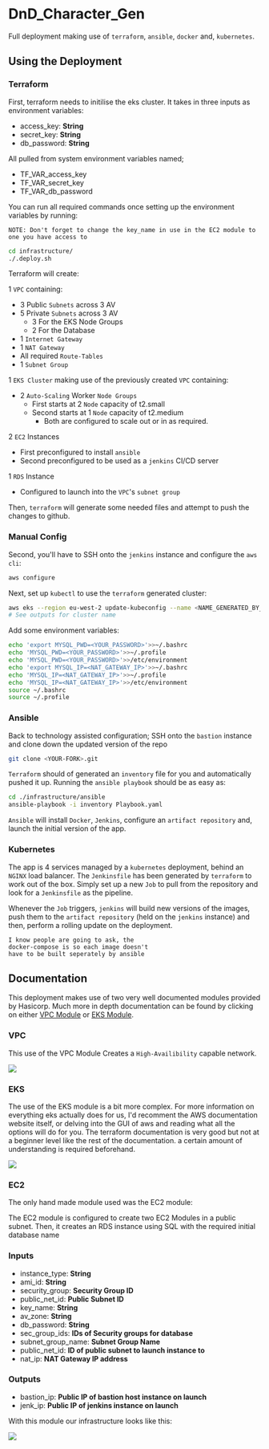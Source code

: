 # DnD_Character_Gen

Full deployment making use of `terraform`, `ansible`, `docker` and, `kubernetes`.

## Using the Deployment

### Terraform

First, terraform needs to initilise the eks cluster.
It takes in three inputs as environment variables:

- access_key: **String**
- secret_key: **String**
- db_password: **String**

All pulled from system environment variables named;

- TF_VAR_access_key
- TF_VAR_secret_key
- TF_VAR_db_password

You can run all required commands once setting up the environment variables by running:

`NOTE: Don't forget to change the key_name in use in the EC2 module to one you have access to`

```bash
cd infrastructure/
./.deploy.sh
```

Terraform will create:

1 `VPC` containing:

- 3 Public `Subnets` across 3 AV
- 5 Private `Subnets` across 3 AV
  - 3 For the EKS Node Groups
  - 2 For the Database
- 1 `Internet Gateway`
- 1 `NAT Gateway`
- All required `Route-Tables`
- 1 `Subnet Group`

1 `EKS Cluster` making use of the previously created `VPC` containing:

- 2 `Auto-Scaling` Worker `Node Groups`
  - First starts at 2 `Node` capacity of t2.small
  - Second starts at 1 `Node` capacity of t2.medium
    - Both are configured to scale out or in as required.

2 `EC2` Instances

- First preconfigured to install `ansible`
- Second preconfigured to be used as a `jenkins` CI/CD server

1 `RDS` Instance

- Configured to launch into the `VPC`'s `subnet group`

Then, `terraform` will generate some needed files and attempt to push the changes to github.

### Manual Config

Second, you'll have to SSH onto the `jenkins` instance and configure the `aws cli`:

```bash
aws configure
```

Next, set up `kubectl` to use the `terraform` generated cluster:

```bash
aws eks --region eu-west-2 update-kubeconfig --name <NAME_GENERATED_BY_TERRAFORM>
# See outputs for cluster name
```

Add some environment variables:

```bash
echo 'export MYSQL_PWD=<YOUR_PASSWORD>'>>~/.bashrc
echo 'MYSQL_PWD=<YOUR_PASSWORD>'>>~/.profile
echo 'MYSQL_PWD=<YOUR_PASSWORD>'>>/etc/environment
echo 'export MYSQL_IP=<NAT_GATEWAY_IP>'>>~/.bashrc
echo 'MYSQL_IP=<NAT_GATEWAY_IP>'>>~/.profile
echo 'MYSQL_IP=<NAT_GATEWAY_IP>'>>/etc/environment
source ~/.bashrc
source ~/.profile
```

### Ansible

Back to technology assisted configuration;
SSH onto the `bastion` instance and clone down the updated version of the repo

```bash
git clone <YOUR-FORK>.git
```

`Terraform` should of generated an `inventory` file for you and automatically pushed it up.
Running the `ansible playbook` should be as easy as:

```bash
cd ./infrastructure/ansible
ansible-playbook -i inventory Playbook.yaml
```

`Ansible` will install `Docker`, `Jenkins`, configure an `artifact repository` and, launch the initial version of the app.

### Kubernetes

The app is 4 services managed by a `kubernetes` deployment, behind an `NGINX` load balancer.
The `Jenkinsfile` has been generated by `terraform` to work out of the box.
Simply set up a new `Job` to pull from the repository and look for a `Jenkinsfile` as the pipeline.

Whenever the `Job` triggers, `jenkins` will build new versions of the images, push them to the `artifact repository` (held on the `jenkins` instance) and then, perform a rolling update on the deployment.

```text
I know people are going to ask, the 
docker-compose is so each image doesn't 
have to be built seperately by ansible
```

## Documentation

This deployment makes use of two very well documented modules provided by Hasicorp. Much more in depth documentation can be found by clicking on either [VPC Module](https://registry.terraform.io/modules/terraform-aws-modules/vpc/aws/latest) or [EKS Module](https://registry.terraform.io/modules/terraform-aws-modules/eks/aws/latest).

### VPC

This use of the VPC Module Creates a `High-Availibility` capable network.

![](./documentation/VPCModule.PNG)

### EKS

The use of the EKS module is a bit more complex.
For more information on everything eks actually does for us, I'd recomment the AWS documentation website itself, or delving into the GUI of aws and reading what all the options will do for you.
The terraform documentation is very good but not at a beginner level like the rest of the documentation. a certain amount of understanding is required beforehand.

![](./documentation/EKSModule.PNG)

### EC2

The only hand made module used was the EC2 module:

The EC2 module is configured to create two EC2 Modules in a public subnet.
Then, it creates an RDS instance using SQL with the required initial database name
### Inputs

- instance_type: **String**
- ami_id: **String**
- security_group: **Security Group ID**
- public_net_id: **Public Subnet ID**
- key_name: **String**
- av_zone: **String**
- db_password: **String**
- sec_group_ids: **IDs of Security groups for database**
- subnet_group_name: **Subnet Group Name**
- public_net_id: **ID of public subnet to launch instance to**
- nat_ip: **NAT Gateway IP address**

### Outputs

- bastion_ip: **Public IP of bastion host instance on launch**
- jenk_ip: **Public IP of jenkins instance on launch**

With this module our infrastructure looks like this:

![](./documentation/FULL.PNG)